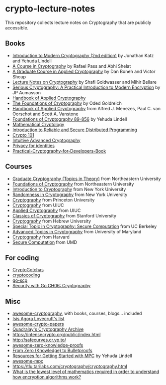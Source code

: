 # crypto-lecture-notes

This repository collects lecture notes on Cryptography that are publicly accessible.

## Books

- [Introduction to Modern Cryptography (2nd edition)](http://www.cs.umd.edu/~jkatz/imc.html) by Jonathan Katz and Yehuda Lindell
- [A Course in Cryptography](http://www.cs.cornell.edu/courses/cs4830/2010fa/lecnotes.pdf) by Rafael Pass and Abhi Shelat
- [A Graduate Course in Applied Cryptography](http://crypto.stanford.edu/~dabo/cryptobook/) by Dan Boneh and Victor Shoup
- [Lecture Notes on Cryptography](https://cseweb.ucsd.edu/~mihir/papers/gb.pdf) by Shafi Goldwasser and Mihir Bellare
- [Serious Cryptography: A Practical Introduction to Modern Encryption](http://index-of.es/Varios-2/Serious%20Cryptography%20A%20Practical%20Introduction%20to%20Modern%20Encryption%20(2).pdf) by JP Aumasson
- [Handbook of Applied Cryptography](https://notendur.hi.is/pgg/Handbook%20of%20Applied%20Cryptography.pdf)
- [The Foundations of Cryptography](http://www.wisdom.weizmann.ac.il/~oded/foc-book.html) by Oded Goldreich
- [Handbook of Applied Cryptography](http://cacr.uwaterloo.ca/hac/) from Alfred J. Menezes, Paul C. van Oorschot and Scott A. Vanstone
- [Foundations of Cryptography 89-856](http://u.cs.biu.ac.il/~lindell/89-856/complete-89-856.pdf) by Yehuda Lindell
- [Mathematical Cryptology](http://math.tut.fi/~ruohonen/MC.pdf)
- [Introduction to Reliable and Secure Distributed Programming](https://github.com/ChrisLinn/chrislinn.ink/tree/master/res/IntroductionToReliableAndSecur_Book_2011.pdf)
- [Crypto 101](https://github.com/crypto101/book)
- [Intuitive Advanced Cryptography](https://github.com/cryptosubtlety/intuitive-advanced-cryptography)
- [Privacy for identities](https://github.com/crypto-cypher/privacy-for-identities/)
- [Practical-Cryptography-for-Developers-Book](https://github.com/nakov/Practical-Cryptography-for-Developers-Book)

## Courses

- [Graduate Cryptography (Topics in Theory)](http://www.ccs.neu.edu/home/wichs/class/crypto-fall15/index.html) from Northeastern University
- [Foundations of Cryptography](http://www.ccs.neu.edu/home/wichs/class/crypto-fall17/index.html) from Northeastern University
- [Introduction to Cryptography](https://cims.nyu.edu/~regev/teaching/crypto_fall_2014/) from New York University
- [Randomness in Cryptography](https://cs.nyu.edu/courses/spring14/CSCI-GA.3220-001/index.html) from New York University
- [Cryptography](https://www.cs.princeton.edu/courses/archive/spring10/cos433/) from Princeton University
- [Cryptography](https://courses.engr.illinois.edu/cs598man/sp2016/) from UIUC
- [Applied Cryptography](http://soc1024.ece.illinois.edu/teaching/ece498ac/fall2019/) from UIUC
- [Classics of Cryptography](https://crypto.stanford.edu/cs359c/17sp/index.html) from Stanford University
- [Cryptography](https://moodle.cs.huji.ac.il/cs14/course/view.php?id=67531) from Hebrew University
- [Special Topic in Cryptography: Secure Computation](https://people.eecs.berkeley.edu/~sanjamg/classes/cs294-spring16/) from UC Berkeley
- [Advanced Topics in Cryptography](https://www.cs.umd.edu/~jkatz/gradcrypto2/) from University of Maryland
- [Cryptography](https://www.boazbarak.org/cs127spring16/) from Harvard
- [Secure Computation](http://www.cs.umd.edu/~jkatz/gradcrypto2/f13/scribes.html) from UMD

## For coding

- [CryptoGotchas](https://github.com/SalusaSecondus/CryptoGotchas)
- [cryptocoding](https://github.com/veorq/cryptocoding)
- [go-scp](https://checkmarx.gitbooks.io/go-scp/content/)
- [Security with Go CH06: Cryptography](https://github.com/PacktPublishing/Security-with-Go/tree/master/Chapter06)

## Misc

- [awesome-cryptography](https://github.com/sobolevn/awesome-cryptography), with books, courses, blogs... included
- [Isis Agora Lovecruft's list](https://github.com/isislovecruft/library--/tree/master/cryptography%20%26%20mathematics)
- [awesome-crypto-papers](https://github.com/pFarb/awesome-crypto-papers)
- [Quadralay's Cryptography Archive](https://www.austinlinks.com/Crypto/)
- https://intensecrypto.org/public/index.html
- http://safecurves.cr.yp.to/
- [awesome-zero-knowledge-proofs](https://github.com/matter-labs/awesome-zero-knowledge-proofs)
- [From Zero (Knowledge) to Bulletproofs](https://github.com/AdamISZ/from0k2bp)
- [Resources for Getting Started with MPC](http://u.cs.biu.ac.il/~lindell/MPC-resources.html) by Yehuda Lindell
- [awesome-mpc](https://github.com/rdragos/awesome-mpc)
- https://tlu.tarilabs.com/cryptography/cryptography.html
- [What is the lowest level of mathematics required in order to understand how encryption algorithms work?](https://crypto.stackexchange.com/questions/10467/what-is-the-lowest-level-of-mathematics-required-in-order-to-understand-how-encr)

